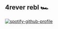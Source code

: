 ## 4rever rebl 🏎️

[![spotify-github-profile](https://spotify-github-profile.kittinanx.com/api/view?uid=rx4uzykpzmhqn59m6fasu49jd&cover_image=true&theme=natemoo-re&show_offline=false&background_color=80ff00&interchange=true&bar_color=ffffff&bar_color_cover=false)](https://spotify-github-profile.kittinanx.com/api/view?uid=rx4uzykpzmhqn59m6fasu49jd&redirect=true)
